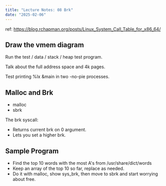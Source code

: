 ```yaml
---
title: "Lecture Notes: 08 Brk"
date: "2025-02-06"
---
```


ref: https://blog.rchapman.org/posts/Linux_System_Call_Table_for_x86_64/


## Draw the vmem diagram

Run the test / data / stack / heap test program.

Talk about the full address space and 4k pages.

Test printing %lx &main in two -no-pie processes.

## Malloc and Brk

 - malloc
 - sbrk

The brk syscall:

 - Returns current brk on 0 argument.
 - Lets you set a higher brk.
 

## Sample Program

 - Find the top 10 words with the most A's from
   /usr/share/dict/words
 - Keep an array of the top 10 so far, replace as needed.
 - Do it with malloc, show sys_brk, then move to sbrk
   and start worrying about free.



